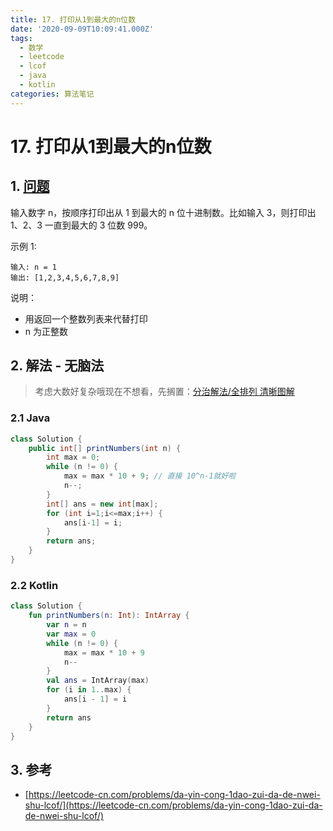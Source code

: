 ```yaml
---
title: 17. 打印从1到最大的n位数
date: '2020-09-09T10:09:41.000Z'
tags:
  - 数学
  - leetcode
  - lcof
  - java
  - kotlin
categories: 算法笔记
---
```


# 17. 打印从1到最大的n位数

## 1. [问题](https://leetcode-cn.com/problems/da-yin-cong-1dao-zui-da-de-nwei-shu-lcof/)

输入数字 n，按顺序打印出从 1 到最大的 n 位十进制数。比如输入 3，则打印出 1、2、3 一直到最大的 3 位数 999。

示例 1:

```text
输入: n = 1
输出: [1,2,3,4,5,6,7,8,9]
```

说明：

* 用返回一个整数列表来代替打印
* n 为正整数

## 2. 解法 - 无脑法

> 考虑大数好复杂哦现在不想看，先搁置：[分治解法/全排列 清晰图解](https://leetcode-cn.com/problems/da-yin-cong-1dao-zui-da-de-nwei-shu-lcof/solution/mian-shi-ti-17-da-yin-cong-1-dao-zui-da-de-n-wei-2/)

### 2.1 Java

```java
class Solution {
    public int[] printNumbers(int n) {
        int max = 0;
        while (n != 0) {
            max = max * 10 + 9; // 直接 10^n-1就好啦
            n--;
        }
        int[] ans = new int[max];
        for (int i=1;i<=max;i++) {
            ans[i-1] = i;
        }
        return ans;
    }
}
```

### 2.2 Kotlin

```kotlin
class Solution {
    fun printNumbers(n: Int): IntArray {
        var n = n
        var max = 0
        while (n != 0) {
            max = max * 10 + 9
            n--
        }
        val ans = IntArray(max)
        for (i in 1..max) {
            ans[i - 1] = i
        }
        return ans
    }
}
```

## 3. 参考

* [https://leetcode-cn.com/problems/da-yin-cong-1dao-zui-da-de-nwei-shu-lcof/](https://leetcode-cn.com/problems/da-yin-cong-1dao-zui-da-de-nwei-shu-lcof/)

